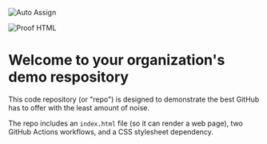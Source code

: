 ![Auto Assign](https://github.com/aveDexTest/demo-repository/actions/workflows/auto-assign.yml/badge.svg)

![Proof HTML](https://github.com/aveDexTest/demo-repository/actions/workflows/proof-html.yml/badge.svg)

# Welcome to your organization's demo respository
This code repository (or "repo") is designed to demonstrate the best GitHub has to offer with the least amount of noise.

The repo includes an `index.html` file (so it can render a web page), two GitHub Actions workflows, and a CSS stylesheet dependency.
